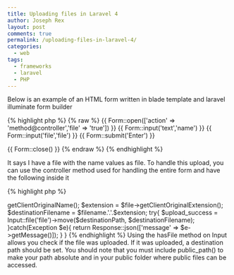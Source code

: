 ```yaml
---
title: Uploading files in Laravel 4
author: Joseph Rex
layout: post
comments: true
permalink: /uploading-files-in-laravel-4/
categories:
  - web
tags:
  - frameworks
  - laravel
  - PHP
---
```

Below is an example of an HTML form written in blade template and laravel illuminate form builder

{% highlight php %}
{% raw %}
{{ Form::open(['action' => 'method@controller','file' => 'true']) }}
{{ Form::input('text','name') }}
{{ Form::input('file','file') }}
{{ Form::submit('Enter') }}

{{ Form::close() }}
{% endraw %}
{% endhighlight %}

It says I have a file with the name values as file. To handle this upload, you can use the controller method used for handling the entire form and have the following inside it

{% highlight php %}
<?php
if( Input::hasFile( 'file' ) ){
  $file = Input::file( 'file' );

  $destinationPath = public_path().'/uploads';
  $filename = 'logo_'.str_random(12);
  //$filename = $file->getClientOriginalName();
  $extension = $file->getClientOriginalExtension();
  $destinationFilename = $filename.'.'.$extension;
  try{
      $upload_success = Input::file('file')->move($destinationPath, $destinationFilename);
  }catch(Exception $e){
      return Response::json(['message' => $e->getMessage()]);
  }

}
{% endhighlight %}

Using the hasFile method on Input allows you check if the file was uploaded. If it was uploaded, a destination path should be set. You should note that you must include public_path() to make your path absolute and in your public folder where public files can be accessed.